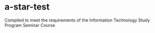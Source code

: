 # a-star-test
Compiled to meet the requirements of the Information Technology Study Program Seminar Course
